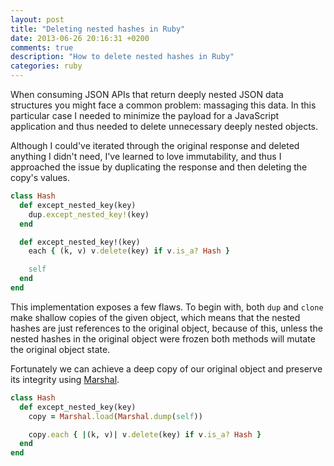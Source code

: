 ```yaml
---
layout: post
title: "Deleting nested hashes in Ruby"
date: 2013-06-26 20:16:31 +0200
comments: true
description: "How to delete nested hashes in Ruby"
categories: ruby
---
```

When consuming JSON APIs that return deeply nested JSON data structures you might face a common problem: massaging this data. In this particular case I needed to minimize the payload for a JavaScript application and thus needed to delete unnecessary deeply nested objects.

Although I could've iterated through the original response and deleted anything I didn't need, I've learned to love immutability, and thus I approached the issue by duplicating the response and then deleting the copy's values.

```ruby
class Hash
  def except_nested_key(key)
    dup.except_nested_key!(key)
  end

  def except_nested_key!(key)
    each { (k, v) v.delete(key) if v.is_a? Hash }

    self
  end
end
```

This implementation exposes a few flaws. To begin with, both ``dup`` and ``clone`` make shallow copies of the given object, which means that the nested hashes are just references to the original object, because of this, unless the nested hashes in the original object were frozen both methods will mutate the original object state.

Fortunately we can achieve a deep copy of our original object and preserve its integrity using [Marshal](http://ruby-doc.org/core-1.9.3/Marshal.html).

```ruby
class Hash
  def except_nested_key(key)
    copy = Marshal.load(Marshal.dump(self))

    copy.each { |(k, v)| v.delete(key) if v.is_a? Hash }
  end
end
```
